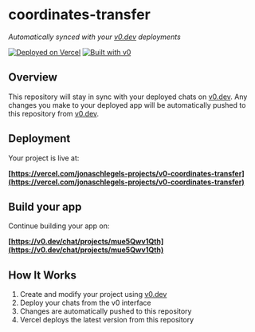 # coordinates-transfer

*Automatically synced with your [v0.dev](https://v0.dev) deployments*

[![Deployed on Vercel](https://img.shields.io/badge/Deployed%20on-Vercel-black?style=for-the-badge&logo=vercel)](https://vercel.com/jonaschlegels-projects/v0-coordinates-transfer)
[![Built with v0](https://img.shields.io/badge/Built%20with-v0.dev-black?style=for-the-badge)](https://v0.dev/chat/projects/mue5Qwv1Qth)

## Overview

This repository will stay in sync with your deployed chats on [v0.dev](https://v0.dev).
Any changes you make to your deployed app will be automatically pushed to this repository from [v0.dev](https://v0.dev).

## Deployment

Your project is live at:

**[https://vercel.com/jonaschlegels-projects/v0-coordinates-transfer](https://vercel.com/jonaschlegels-projects/v0-coordinates-transfer)**

## Build your app

Continue building your app on:

**[https://v0.dev/chat/projects/mue5Qwv1Qth](https://v0.dev/chat/projects/mue5Qwv1Qth)**

## How It Works

1. Create and modify your project using [v0.dev](https://v0.dev)
2. Deploy your chats from the v0 interface
3. Changes are automatically pushed to this repository
4. Vercel deploys the latest version from this repository